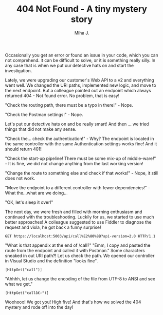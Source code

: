 ﻿---
layout: post
title: 404 Not Found - A tiny mystery story
excerpt_separator: <!--more-->
author: Miha J.
tags: troubleshooting
---

Occasionally you get an error or found an issue in your code, which you can not comprehend. It can be difficult to solve, or it is something really silly. In any case that is when we put our detective hats on and start the investigation.

Lately, we were upgrading our customer's Web API to a v2 and everything went well. We changed the URI paths, implemented new logic, and move to the next endpoint. But a colleague pointed out an endpoint which always returned 404 - Not found error. No problem, that is easy!
<!--more-->

"Check the routing path, there must be a typo in there!" - Nope.

"Check the Postman settings!" - Nope.

Let's put our detective hats on and be really smart! And then ... we tried things that did not make any sense.

"Check the... check the authentication!" - Why? The endpoint is located in the same controller with the same Authentication settings works fine! And it should return 401!

"Check the start-up pipeline! There must be some mix-up of middle-ware!" - It is fine, we did not change anything from the last working version!

"Change the route to something else and check if that works!" - Nope, it still does not work.

"Move the endpoint to a different controller with fewer dependencies!" - What the...what are we doing...

"OK, let's sleep it over!"

The next day, we were fresh and filled with morning enthusiasm and continued with the troubleshooting. Luckily for us, we started to use much better approaches! A colleague suggested to use Fiddler to diagnose the request and viola, he got back a funny surprise!

```
GET https://localhost:5003/api/call%E2%80%8B?api-version=2.0 HTTP/1.1
```

"What is that appendix at the end of /call?" "Emm, I copy and pasted the route from the endpoint and called it with Postman." Some characters sneaked in out URI path?! Let us check the path. We opened our controller in Visual Studio and the definition "looks fine".

```
[HttpGet("call")]
```

"Ahhhh, let us change the encoding of the file from UTF-8 to ANSI and see what we get."

```
[HttpGet("call​â€‹")]
```

Woohooo! We got you! High five! And that's how we solved the 404 mystery and rode off into the day!